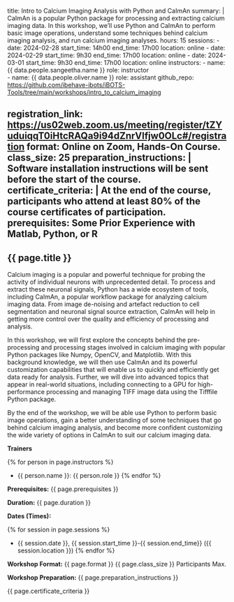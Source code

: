 title: Intro to Calcium Imaging Analysis with Python and CaImAn
summary: |
    CaImAn is a popular Python package for processing and extracting calcium imaging data. In this workshop, we’ll use Python and CaImAn to perform basic image operations, understand some techniques behind calcium imaging analysis, and run calcium imaging analyses.
hours: 15
sessions:
    - date: 2024-02-28
      start_time: 14h00
      end_time: 17h00
      location: online
    - date: 2024-02-29
      start_time: 9h30
      end_time: 17h00
      location: online
    - date: 2024-03-01
      start_time: 9h30
      end_time: 17h00
      location: online
instructors:
    - name: {{ data.people.sangeetha.name }}
      role: instructor      
    - name: {{ data.people.oliver.name }}
      role: assistant
github_repo: https://github.com/ibehave-ibots/iBOTS-Tools/tree/main/workshops/intro_to_calcium_imaging

registration_link: https://us02web.zoom.us/meeting/register/tZYuduiqqT0iHtcRAQa9i94dZnrVIfjw0OLc#/registration
format: Online on Zoom, Hands-On Course.
class_size: 25
preparation_instructions: |
    Software installation instructions will be sent before the start of the course.
certificate_criteria: | 
    At the end of the course, participants who attend at least 80% of the course certificates of participation.
prerequisites: Some Prior Experience with Matlab, Python, or R
---

## {{ page.title }}

Calcium imaging is a popular and powerful technique for probing the activity of individual neurons with unprecedented detail. To process and extract these neuronal signals, Python has a wide ecosystem of tools, including CaImAn, a popular workflow package for analyzing calcium imaging data. From image de-noising and artefact reduction to cell segmentation and neuronal signal source extraction, CaImAn will help in getting more control over the quality and efficiency of processing and analysis. 

In this workshop, we will first explore the concepts behind the pre-processing and processing stages involved in calcium imaging with popular Python packages like Numpy, OpenCV, and Matplotlib. With this background knowledge, we will then use CaImAn and its powerful customization capabilities that will enable us to quickly and efficiently get data ready for analysis. Further, we will dive into advanced topics that appear in real-world situations, including connecting to a GPU for high-performance processing and managing TIFF image data using the Tifffile Python package.

By the end of the workshop, we will be able use Python to perform basic image operations, gain a better understanding of some techniques that go behind calcium imaging analysis, and become more confident customizing the wide variety of options in CaImAn to suit our calcium imaging data.

**Trainers**

{% for person in page.instructors %}
  - {{ person.name }}: {{ person.role }}
{% endfor %}

**Prerequisites:** {{ page.prerequisites }} 

**Duration:** {{ page.duration }}

**Dates (Times):**

{% for session in page.sessions %}
- {{ session.date }}, {{ session.start_time }}-{{ session.end_time}} ({{ session.location }})
{% endfor %}


**Workshop Format:** {{ page.format }} {{ page.class_size }} Participants Max.

**Workshop Preparation:** {{ page.preparation_instructions }}

{{ page.certificate_criteria }}
